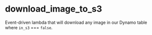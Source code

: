 # download_image_to_s3

Event-driven lambda that will download any image in our Dynamo table where `in_s3` === `false`.
